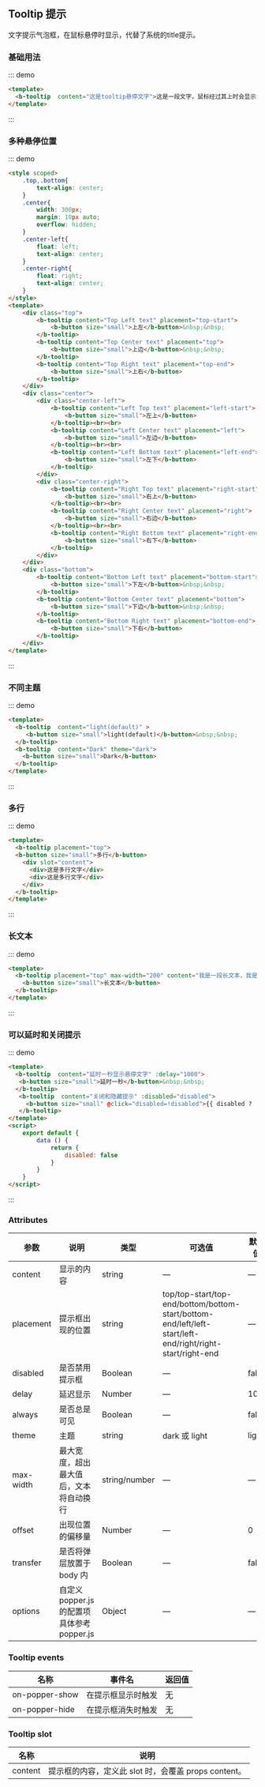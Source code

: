 ## Tooltip 提示

文字提示气泡框，在鼠标悬停时显示，代替了系统的title提示。

### 基础用法

::: demo
```html  
<template>
  <b-tooltip  content="这是tooltip悬停文字">这是一段文字，鼠标经过其上时会显示tooltip</b-tooltip>
</template>
```
:::

### 多种悬停位置

::: demo
```html  
<style scoped>
    .top,.bottom{
        text-align: center;
    }
    .center{
        width: 300px;
        margin: 10px auto;
        overflow: hidden;
    }
    .center-left{
        float: left;
        text-align: center;
    }
    .center-right{
        float: right;
        text-align: center;
    }
</style>
<template>
    <div class="top">
        <b-tooltip content="Top Left text" placement="top-start">
            <b-button size="small">上左</b-button>&nbsp;&nbsp;
        </b-tooltip>
        <b-tooltip content="Top Center text" placement="top">
            <b-button size="small">上边</b-button>&nbsp;&nbsp;
        </b-tooltip>
        <b-tooltip content="Top Right text" placement="top-end">
            <b-button size="small">上右</b-button>
        </b-tooltip>
    </div>
    <div class="center">
        <div class="center-left">
            <b-tooltip content="Left Top text" placement="left-start">
                <b-button size="small">左上</b-button> 
            </b-tooltip><br><br>
            <b-tooltip content="Left Center text" placement="left">
                <b-button size="small">左边</b-button> 
            </b-tooltip><br><br>
            <b-tooltip content="Left Bottom text" placement="left-end">
                <b-button size="small">左下</b-button>
            </b-tooltip>
        </div>
        <div class="center-right">
            <b-tooltip content="Right Top text" placement="right-start">
                <b-button size="small">右上</b-button>
            </b-tooltip><br><br>
            <b-tooltip content="Right Center text" placement="right">
                <b-button size="small">右边</b-button>
            </b-tooltip><br><br>
            <b-tooltip content="Right Bottom text" placement="right-end">
                <b-button size="small">右下</b-button>
            </b-tooltip>
        </div>
    </div>
    <div class="bottom">
        <b-tooltip content="Bottom Left text" placement="bottom-start">
            <b-button size="small">下左</b-button>&nbsp;&nbsp;
        </b-tooltip>
        <b-tooltip content="Bottom Center text" placement="bottom">
            <b-button size="small">下边</b-button>&nbsp;&nbsp;
        </b-tooltip>
        <b-tooltip content="Bottom Right text" placement="bottom-end">
            <b-button size="small">下右</b-button>
        </b-tooltip>
    </div>
</template>
```
:::

### 不同主题

::: demo
```html  
<template>
  <b-tooltip  content="light(default)" >
     <b-button size="small">light(default)</b-button>&nbsp;&nbsp;
  </b-tooltip>
  <b-tooltip  content="Dark" theme="dark">
    <b-button size="small">Dark</b-button>
  </b-tooltip>
</template>
```
:::

### 多行

::: demo
```html  
<template>
  <b-tooltip placement="top">
  <b-button size="small">多行</b-button>
    <div slot="content">
      <div>这是多行文字</div>
      <div>这是多行文字</div>
    </div>
  </b-tooltip>
</template>
```
:::

### 长文本

::: demo
```html  
<template>
  <b-tooltip placement="top" max-width="200" content="我是一段长文本，我是一段长文本，我是一段长文本，我是一段长文本，我是一段长文本，我是一段长文本">
    <b-button size="small">长文本</b-button>
  </b-tooltip>
</template>
```
:::

### 可以延时和关闭提示

::: demo
```html  
<template>
  <b-tooltip  content="延时一秒显示悬停文字" :delay="1000">
   <b-button size="small">延时一秒</b-button>&nbsp;&nbsp;
  </b-tooltip>
   <b-tooltip  content="关闭和隐藏提示" :disabled="disabled">
     <b-button size="small" @click="disabled=!disabled">{{ disabled ? '关闭提示':'开启提示'}}</b-button>
   </b-tooltip>
</template>
<script>
    export default {
        data () {
            return {
                disabled: false
            }
        }
    }
</script>
```
:::




### Attributes

| 参数      | 说明    | 类型      | 可选值       | 默认值   |
|---------- |-------- |---------- |-------------  |-------- |
| content     | 显示的内容   | string  |  —   |   —   |
| placement     | 提示框出现的位置   | string  |  top/top-start/top-end/bottom/bottom-start/bottom-end/left/left-start/left-end/right/right-start/right-end   |   —   |
| disabled     | 是否禁用提示框   | Boolean  |  —   |   false   |
| delay     | 延迟显示   |  Number	 |  —   |   100   |
| always     | 是否总是可见   |  Boolean  |  —   |   false   |
| theme     | 主题   |  string  |  dark 或 light   |   light   |
| max-width	     | 最大宽度，超出最大值后，文本将自动换行   |  string/number  | — |   —    |
| offset    | 出现位置的偏移量   |  Number |  — |  	0     |
| transfer    | 是否将弹层放置于 body 内   | Boolean  |  —   |   false   |
| options    | 自定义 popper.js 的配置项具体参考popper.js   | Object  |  —   |   —    |

### Tooltip events 

| 名称      | 事件名    | 返回值    |
|---------- |-------- |-------- |
| on-popper-show     | 在提示框显示时触发   | 无    |
| on-popper-hide    | 在提示框消失时触发   | 无    |

### Tooltip slot

| 名称      | 说明    |
|---------- |-------- |
| content     | 提示框的内容，定义此 slot 时，会覆盖 props content。   |
